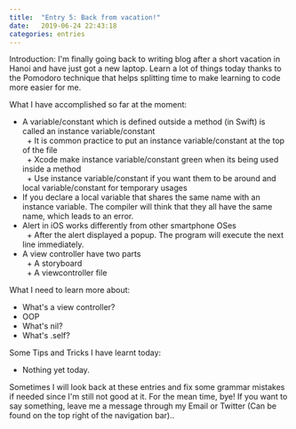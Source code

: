 ```yaml
---
title:  "Entry 5: Back from vacation!"
date:   2019-06-24 22:43:18
categories: entries
---
```

Introduction:
I'm finally going back to writing blog after a short vacation in Hanoi and have just got a new laptop. 
Learn a lot of things today thanks to the Pomodoro technique that helps splitting time to make learning to code more easier for me.

What I have accomplished so far at the moment:
- A variable/constant which is defined outside a method (in Swift) is called an instance variable/constant <br>
&nbsp; + It is common practice to put an instance variable/constant at the top of the file <br>
&nbsp; + Xcode make instance variable/constant green when its being used inside a method <br>
&nbsp; + Use instance variable/constant if you want them to be around and local variable/constant for temporary usages <br>
- If you declare a local variable that shares the same name with an instance variable. The compiler will think that they all have the same name, which leads to an error.
- Alert in iOS works differently from other smartphone OSes <br>
&nbsp; + After the alert displayed a popup. The program will execute the next line immediately.
- A view controller have two parts <br>
&nbsp; + A storyboard <br>
&nbsp; + A viewcontroller file <br>

What I need to learn more about:
- What's a view controller?
- OOP
- What's nil?
- What's .self?

Some Tips and Tricks I have learnt today:
- Nothing yet today.


Sometimes I will look back at these entries and fix some grammar mistakes if needed since I'm still not good at it. For the mean time, bye!
If you want to say something, leave me a message through my Email or Twitter (Can be found on the top right of the navigation bar)..